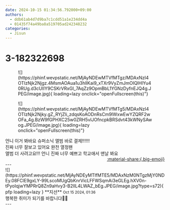 ```yaml
---
date: 2024-10-15 01:34:56.792000+09:00
authors:
  - ddb61ab4d7d9ba7c1cdd51a1e234dd4a
  - 01435f74a49ba8a519705ad242348232
categories:
  - Jisun
---
```


# 3-182322698

<div class="post-container" markdown="1">
<div class="content-container md-sidebar__scrollwrap" markdown="1">


<figure markdown="1">
![](https://phinf.wevpstatic.net/MjAyNDEwMTVfMTgz/MDAxNzI4OTIzNjk2Njgz.4MsmAOAua1u3hlIKai9_xTXr9VyZmJmOIQlHlYu40RUg.d3cUIIY9CSKrVRxGI_7AqZz9OpmBbL1YGNzDyfnEJQ4g.JPEG/image.jpg){ loading=lazy onclick="openFullscreen(this)"}
</figure>

<figure markdown="1">
![](https://phinf.wevpstatic.net/MjAyNDEwMTVfMTg5/MDAxNzI4OTIzNjk2Njky.gZ_RYjZli_zdqsKoAODnRsCm9lWxwEwYZQRF2wOFa_4g.BzW9fGPHXC25w0ZRH5vlJOfncpkBRSdvt43kWNySAwog.JPEG/image.jpg){ loading=lazy onclick="openFullscreen(this)"}
</figure>
언니 이거 봐바요 슈퍼소닉 앨범 바로 결제!!!!!!<br>진짜 너무 잘보고 있어요 완전 열정팬 <br>앨범 더 사려고요!!! 언니 진짜 너무 예쁘고 학교애서 맨날 봐요

</div>
</div>

<div style="text-align: right;" markdown="1">
<a href="https://weverse.io/fromis9/fanpost/3-182322698" style="text-align: right;">:material-share:{.big-emoji}</a>
</div>
---

<div class="comments-container md-sidebar__scrollwrap" markdown="1">
<div class="comment" markdown="1">
<div class='id-container' markdown="1">
![](https://phinf.wevpstatic.net/MjAyNDEyMTlfMTE5/MDAxNzM0NTgzMjY0NDEy.08FClE9gxLY-99LscoMUgQbKnrVicLFFWSqmAi3eGLEg.hXV0n-tPyoIqjwYMPRrQ8Zn9aHvy3-B2llL4LWAZ_bEg.JPEG/image.jpg?type=s72){ pfp loading=lazy }
**<span class="artist">지선</span>** <small>Oct 15 2024, 01:36</small><br>
</div>
<div class='comment-body' markdown="1">
행복한 취미가 되기를 바랍니댜🌊🍃
</div>
</div>
</div>
---
